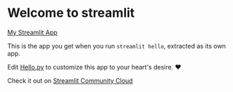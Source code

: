 # Welcome to streamlit

[My Streamlit App](https://applied-cryptography-4ztpf1gjdvm.streamlit.app/)

This is the app you get when you run `streamlit hello`, extracted as its own app.

Edit [Hello.py](./Hello.py) to customize this app to your heart's desire. ❤️

Check it out on [Streamlit Community Cloud](https://st-hello-app.streamlit.app/)